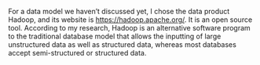 For a data model we haven’t discussed yet, I chose the data product Hadoop, and its website is https://hadoop.apache.org/. It is an open source tool. According to my research, Hadoop is an alternative software program to the traditional database model that allows the inputting of large unstructured data as well as structured data, whereas most databases accept semi-structured or structured data. 
